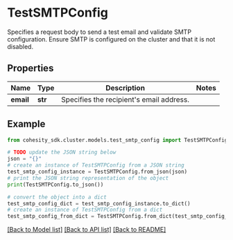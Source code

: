 # TestSMTPConfig

Specifies a request body to send a test email and validate SMTP configuration. Ensure SMTP is configured on the cluster and that it is not disabled.

## Properties

Name | Type | Description | Notes
------------ | ------------- | ------------- | -------------
**email** | **str** | Specifies the recipient&#39;s email address. | 

## Example

```python
from cohesity_sdk.cluster.models.test_smtp_config import TestSMTPConfig

# TODO update the JSON string below
json = "{}"
# create an instance of TestSMTPConfig from a JSON string
test_smtp_config_instance = TestSMTPConfig.from_json(json)
# print the JSON string representation of the object
print(TestSMTPConfig.to_json())

# convert the object into a dict
test_smtp_config_dict = test_smtp_config_instance.to_dict()
# create an instance of TestSMTPConfig from a dict
test_smtp_config_from_dict = TestSMTPConfig.from_dict(test_smtp_config_dict)
```
[[Back to Model list]](../README.md#documentation-for-models) [[Back to API list]](../README.md#documentation-for-api-endpoints) [[Back to README]](../README.md)


